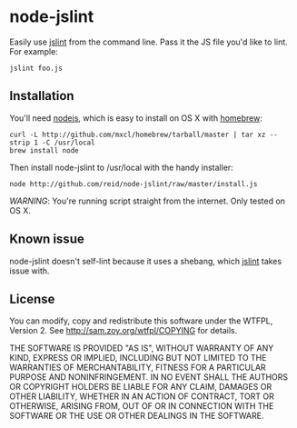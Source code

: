node-jslint
===========

Easily use [jslint][] from the command line. Pass it the JS file you'd like to lint. For example:

    jslint foo.js

Installation
------------

You'll need [nodejs][], which is easy to install on OS X with [homebrew][]:

    curl -L http://github.com/mxcl/homebrew/tarball/master | tar xz --strip 1 -C /usr/local
    brew install node

Then install node-jslint to /usr/local with the handy installer:

	node http://github.com/reid/node-jslint/raw/master/install.js
	
*WARNING*: You're running script straight from the internet. Only tested on OS X.

Known issue
-----------

node-jslint doesn't self-lint because it uses a shebang, which [jslint][] takes issue with.

License
-------

You can modify, copy and redistribute this software under the WTFPL, Version 2.
See http://sam.zoy.org/wtfpl/COPYING for details.

THE SOFTWARE IS PROVIDED "AS IS", WITHOUT WARRANTY OF ANY KIND,
EXPRESS OR IMPLIED, INCLUDING BUT NOT LIMITED TO THE WARRANTIES
OF MERCHANTABILITY, FITNESS FOR A PARTICULAR PURPOSE AND
NONINFRINGEMENT. IN NO EVENT SHALL THE AUTHORS OR COPYRIGHT
HOLDERS BE LIABLE FOR ANY CLAIM, DAMAGES OR OTHER LIABILITY,
WHETHER IN AN ACTION OF CONTRACT, TORT OR OTHERWISE, ARISING
FROM, OUT OF OR IN CONNECTION WITH THE SOFTWARE OR THE USE OR
OTHER DEALINGS IN THE SOFTWARE.

[jslint]: http://jslint.com/
[nodejs]: http://nodejs.org/
[homebrew]: http://github.com/mxcl/homebrew
